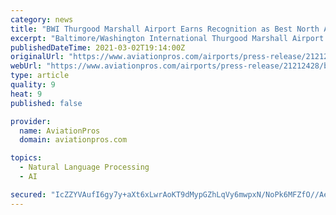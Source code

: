 ```yaml
---
category: news
title: "BWI Thurgood Marshall Airport Earns Recognition as Best North American Airport of its Size"
excerpt: "Baltimore/Washington International Thurgood Marshall Airport was named as the top North American airport in its size category in the 2020 Airport Service Quality (ASQ) Awards. The annual awards are presented by Airports Council International World (ACI World),"
publishedDateTime: 2021-03-02T19:14:00Z
originalUrl: "https://www.aviationpros.com/airports/press-release/21212428/baltimorewashington-international-thurgood-marshall-airport-bwi-bwi-thurgood-marshall-airport-earns-recognition-as-best-north-american-airport-of-its-size"
webUrl: "https://www.aviationpros.com/airports/press-release/21212428/baltimorewashington-international-thurgood-marshall-airport-bwi-bwi-thurgood-marshall-airport-earns-recognition-as-best-north-american-airport-of-its-size"
type: article
quality: 9
heat: 9
published: false

provider:
  name: AviationPros
  domain: aviationpros.com

topics:
  - Natural Language Processing
  - AI

secured: "IcZZYVAufI6gy7y+aXt6xLwrAoKT9dMypGZhLqVy6mwpxN/NoPk6MFZfO//AeT/yhmIKQ93HYpWj/XjOxSpR+2A8ZJAhaffLDgv1KSlNpQdT0oSzaRnfESmptSinGMcwpdclyvkcCbNeoZbD6/f+CoNq2syAMdRBtG+M77Ym2VTaeFLugATfuxWV1SKKYrTQsLp2EKovJ7q/+9MmmpEC3wOAPTFL9/1vQp2qprANKvZZ7qKFm4/aZTpLwlUz/bHVephDIH+ZQlKrKnpd55O1JMIc5v5sM84S72Oe5DNAB6WrNBgk1lmL8ucNK48CUzO621Y7twM8y7/t8l+QUccgG/f1NDnB0bUu3MuJZQHKelY=;iadkL+UTw4qvoBl8OFDLbg=="
---
```


